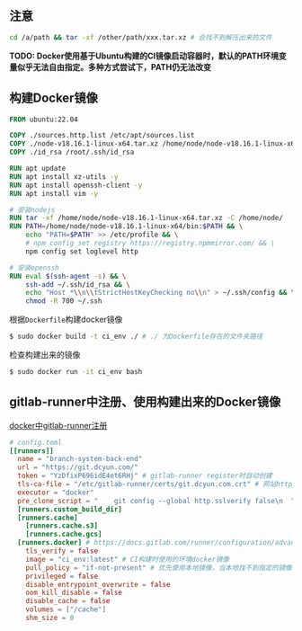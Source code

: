 ## 注意

```bash
cd /a/path && tar -xf /other/path/xxx.tar.xz # 会找不到解压出来的文件
```

**TODO: Docker使用基于Ubuntu构建的CI镜像启动容器时，默认的PATH环境变量似乎无法自由指定。多种方式尝试下，PATH仍无法改变**

## 构建Docker镜像

```dockerfile
FROM ubuntu:22.04

COPY ./sources.http.list /etc/apt/sources.list
COPY ./node-v18.16.1-linux-x64.tar.xz /home/node/node-v18.16.1-linux-x64.tar.xz
COPY ./id_rsa /root/.ssh/id_rsa

RUN apt update
RUN apt install xz-utils -y
RUN apt install openssh-client -y    
RUN apt install vim -y    

# 安装nodejs
RUN tar -xf /home/node/node-v18.16.1-linux-x64.tar.xz -C /home/node/
RUN PATH=/home/node/node-v18.16.1-linux-x64/bin:$PATH && \
    echo "PATH=$PATH" >> /etc/profile && \
    # npm config set registry https://registry.npmmirror.com/ && \
    npm config set loglevel http

# 安装openssh
RUN eval $(ssh-agent -s) && \
    ssh-add ~/.ssh/id_rsa && \
    echo "Host *\\n\\tStrictHostKeyChecking no\\n" > ~/.ssh/config && \
    chmod -R 700 ~/.ssh
```

根据`Dockerfile`构建docker镜像
```bash
$ sudo docker build -t ci_env ./ # ./ 为Dockerfile存在的文件夹路径
```

检查构建出来的镜像
```bash
$ sudo docker run -it ci_env bash
```

## gitlab-runner中注册、使用构建出来的Docker镜像

[docker中gitlab-runner注册](https://docs.gitlab.com/runner/register/index.html#docker)

```toml
# config.toml
[[runners]]
  name = "branch-system-back-end"
  url = "https://git.dcyun.com/"
  token = "YzDfixP696idE4et6RHj" # gitlab-runner register时自动创建
  tls-ca-file = "/etc/gitlab-runner/certs/git.dcyun.com.crt" # 网站https的ca证书
  executor = "docker"
  pre_clone_script = "    git config --global http.sslverify false\n  " # git拉取代码时不验证ssl
  [runners.custom_build_dir]
  [runners.cache]
    [runners.cache.s3]
    [runners.cache.gcs]
  [runners.docker] # https://docs.gitlab.com/runner/configuration/advanced-configuration.html#the-runnersdocker-section
    tls_verify = false
    image = "ci_env:latest" # CI构建时使用的环境docker镜像
    pull_policy = "if-not-present" # 优先使用本地镜像，当本地找不到指定的镜像时，再去镜像源拉取
    privileged = false
    disable_entrypoint_overwrite = false
    oom_kill_disable = false
    disable_cache = false
    volumes = ["/cache"]
    shm_size = 0
```